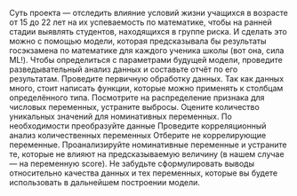 Суть проекта — отследить влияние условий жизни учащихся в возрасте от 15 до 22 лет на их успеваемость по математике, чтобы на ранней стадии выявлять студентов, находящихся в группе риска. И сделать это можно с помощью модели, которая предсказывала бы результаты госэкзамена по математике для каждого ученика школы (вот она, сила ML!). Чтобы определиться с параметрами будущей модели, проведите разведывательный анализ данных и составьте отчёт по его результатам. 
Проведите первичную обработку данных. Так как данных много, стоит написать функции, которые можно применять к столбцам определённого типа.
Посмотрите на распределение признака для числовых переменных, устраните выбросы.
Оцените количество уникальных значений для номинативных переменных.
По необходимости преобразуйте данные
Проведите корреляционный анализ количественных переменных
Отберите не коррелирующие переменные.
Проанализируйте номинативные переменные и устраните те, которые не влияют на предсказываемую величину (в нашем случае — на переменную score).
Не забудьте сформулировать выводы относительно качества данных и тех переменных, которые вы будете использовать в дальнейшем построении модели.
